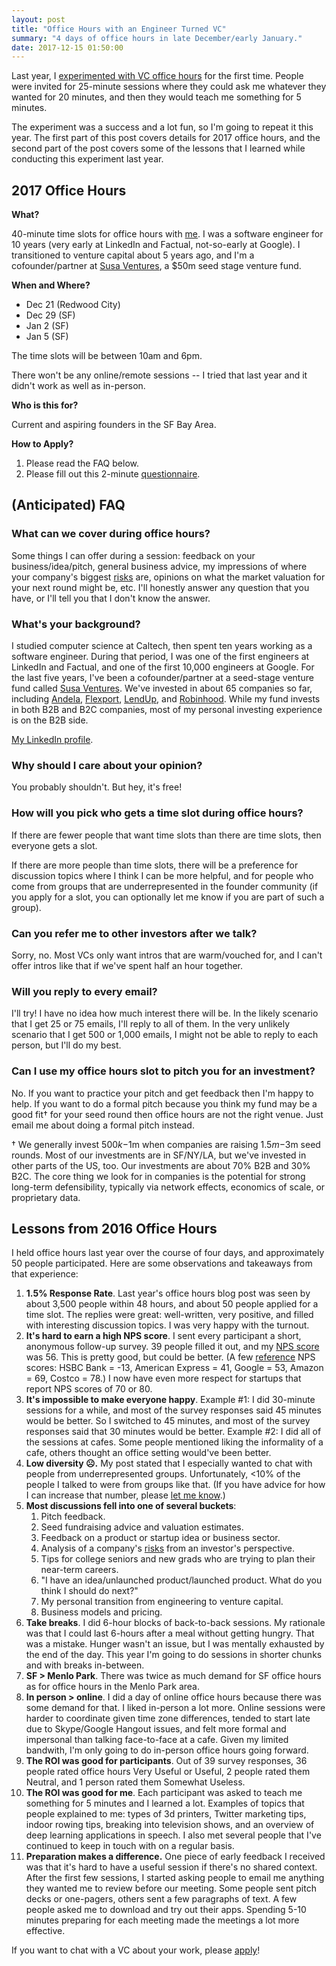 ```yaml
---
layout: post
title: "Office Hours with an Engineer Turned VC"
summary: "4 days of office hours in late December/early January."
date: 2017-12-15 01:50:00
---
```

Last year, I <a href="https://codingvc.com/tit-for-tat-office-hours-with-a-seed-stage-vc/" target="_blank">experimented with VC office hours</a> for the first time. People were invited for 25-minute sessions where they could ask me whatever they wanted for 20 minutes, and then they would teach me something for 5 minutes.

The experiment was a success and a lot fun, so I'm going to repeat it this year. The first part of this post covers details for 2017 office hours, and the second part of the post covers some of the lessons that I learned while conducting this experiment last year.

## 2017 Office Hours
**What?**

40-minute time slots for office hours with <a href="https://www.linkedin.com/in/lpolovets/" target="_blank">me</a>. I was a software engineer for 10 years (very early at LinkedIn and Factual, not-so-early at Google). I transitioned to venture capital about 5 years ago, and I'm a cofounder/partner at <a href="http://www.susaventures.com/" target="_blank">Susa Ventures</a>, a $50m seed stage venture fund.

**When and Where?** 

* Dec 21 (Redwood City)
* Dec 29 (SF)
* Jan 2 (SF)
* Jan 5 (SF)

The time slots will be between 10am and 6pm.

There won't be any online/remote sessions -- I tried that last year and it didn't work as well as in-person.

**Who is this for?**

Current and aspiring founders in the SF Bay Area.

**How to Apply?**

1) Please read the FAQ below.<br>
2) Please fill out this 2-minute <a href="https://codingvc.typeform.com/to/qg9qiR" target="_blank">questionnaire</a>.

## (Anticipated) FAQ
### What can we cover during office hours?
Some things I can offer during a session: feedback on your business/idea/pitch, general business advice, my impressions of where your company's biggest <a href="https://codingvc.com/how-to-de-risk-a-startup/" target="_blank">risks</a> are, opinions on what the market valuation for your next round might be, etc. I'll honestly answer any question that you have, or I'll tell you that I don't know the answer.
### What's your background?
I studied computer science at Caltech, then spent ten years working as a software engineer. During that period, I was one of the first engineers at LinkedIn and Factual, and one of the first 10,000 engineers at Google. For the last five years, I've been a cofounder/partner at a seed-stage venture fund called <a href="http://www.susaventures.com/" target="_blank">Susa Ventures</a>. We've invested in about 65 companies so far, including <a href="http://www.andela.com/" target="_blank">Andela</a>, <a href="https://www.flexport.com/" target="_blank">Flexport</a>, <a href="http://lendup.com/" target="_blank">LendUp</a>, and <a href="https://www.robinhood.com/" target="_blank">Robinhood</a>. While my fund invests in both B2B and B2C companies, most of my personal investing experience is on the B2B side.

<a href="https://www.linkedin.com/in/lpolovets" target="_blank">My LinkedIn profile</a>.

### Why should I care about your opinion?
You probably shouldn't. But hey, it's free!

### How will you pick who gets a time slot during office hours?
If there are fewer people that want time slots than there are time slots, then everyone gets a slot.

If there are more people than time slots, there will be a preference for discussion topics where I think I can be more helpful, and for people who come from groups that are underrepresented in the founder community (if you apply for a slot, you can optionally let me know if you are part of such a group).

### Can you refer me to other investors after we talk?
Sorry, no. Most VCs only want intros that are warm/vouched for, and I can't offer intros like that if we've spent half an hour together.

### Will you reply to every email?
I'll try! I have no idea how much interest there will be. In the likely scenario that I get 25 or 75 emails, I'll reply to all of them. In the very unlikely scenario that I get 500 or 1,000 emails, I might not be able to reply to each person, but I'll do my best. 

### Can I use my office hours slot to pitch you for an investment? 
No. If you want to practice your pitch and get feedback then I'm happy to help. If you want to do a formal pitch because you think my fund may be a good fit&dagger; for your seed round then office hours are not the right venue. Just email me about doing a formal pitch instead.

&dagger; We generally invest $500k-$1m when companies are raising $1.5m-$3m seed rounds. Most of our investments are in SF/NY/LA, but we've invested in other parts of the US, too. Our investments are about 70% B2B and 30% B2C. The core thing we look for in companies is the potential for strong long-term defensibility, typically via network effects, economics of scale, or proprietary data.

## Lessons from 2016 Office Hours

I held office hours last year over the course of four days, and approximately 50 people participated. Here are some observations and takeaways from that experience:

1. **1.5% Response Rate**. Last year's office hours blog post was seen by about 3,500 people within 48 hours, and about 50 people applied for a time slot. The replies were great: well-written, very positive, and filled with interesting discussion topics. I was very happy with the turnout.
1. **It's hard to earn a high NPS score**. I sent every participant a short, anonymous follow-up survey. 39 people filled it out, and my <a href="https://www.netpromoter.com/know/" target="_blank">NPS score</a> was 56. This is pretty good, but could be better. (A few <a href="https://www.cennydd.com/writing/technology-nps-benchmarks" target="_blank">reference</a> NPS scores: HSBC Bank = -13, American Express = 41, Google = 53, Amazon = 69, Costco = 78.) I now have even more respect for startups that report NPS scores of 70 or 80.
1. **It's impossible to make everyone happy**. Example #1: I did 30-minute sessions for a while, and most of the survey responses said 45 minutes would be better. So I switched to 45 minutes, and most of the survey responses said that 30 minutes would be better. Example #2: I did all of the sessions at cafes. Some people mentioned liking the informality of a cafe, others thought an office setting would've been better. 
1. **Low diversity ☹.** My post stated that I especially wanted to chat with people from underrepresented groups. Unfortunately, <10% of the people I talked to were from groups like that. (If you have advice for how I can increase that number, please <a href="mailto:leo@susaventures.com">let me know</a>.)
1. **Most discussions fell into one of several buckets**:
    1. Pitch feedback.
    1. Seed fundraising advice and valuation estimates.
    1. Feedback on a product or startup idea or business sector.
    1. Analysis of a company's <a href="https://codingvc.com/how-to-de-risk-a-startup/" target="_blank">risks</a> from an investor's perspective.
    1. Tips for college seniors and new grads who are trying to plan their near-term careers.
    1. "I have an idea/unlaunched product/launched product. What do you think I should do next?"
    1. My personal transition from engineering to venture capital.
    1. Business models and pricing.
1. **Take breaks**. I did 6-hour blocks of back-to-back sessions. My rationale was that I could last 6-hours after a meal without getting hungry. That was a mistake. Hunger wasn't an issue, but I was mentally exhausted by the end of the day. This year I'm going to do sessions in shorter chunks and with breaks in-between. 
1. **SF > Menlo Park**. There was twice as much demand for SF office hours as for office hours in the Menlo Park area.
1. **In person > online**. I did a day of online office hours because there was some demand for that. I liked in-person a lot more. Online sessions were harder to coordinate given time zone differences, tended to start late due to Skype/Google Hangout issues, and felt more formal and impersonal than talking face-to-face at a cafe. Given my limited bandwith, I'm only going to do in-person office hours going forward.
1. **The ROI was good for participants**. Out of 39 survey responses, 36 people rated office hours Very Useful or Useful, 2 people rated them Neutral, and 1 person rated them Somewhat Useless.
1. **The ROI was good for me**. Each participant was asked to teach me something for 5 minutes and I learned a lot. Examples of topics that people explained to me: types of 3d printers, Twitter marketing tips, indoor rowing tips, breaking into television shows, and an overview of deep learning applications in speech. I also met several people that I've continued to keep in touch with on a regular basis.
1. **Preparation makes a difference.** One piece of early feedback I received was that it's hard to have a useful session if there's no shared context. After the first few sessions, I started asking people to email me anything they wanted me to review before our meeting. Some people sent pitch decks or one-pagers, others sent a few paragraphs of text. A few people asked me to download and try out their apps. Spending 5-10 minutes preparing for each meeting made the meetings a lot more effective.

If you want to chat with a VC about your work, please <a href="https://codingvc.typeform.com/to/qg9qiR" target="_blank">apply</a>!